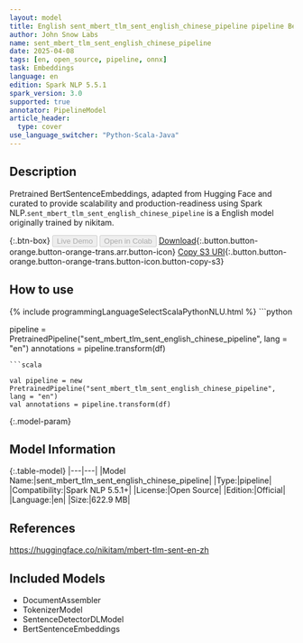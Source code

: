 ```yaml
---
layout: model
title: English sent_mbert_tlm_sent_english_chinese_pipeline pipeline BertSentenceEmbeddings from nikitam
author: John Snow Labs
name: sent_mbert_tlm_sent_english_chinese_pipeline
date: 2025-04-08
tags: [en, open_source, pipeline, onnx]
task: Embeddings
language: en
edition: Spark NLP 5.5.1
spark_version: 3.0
supported: true
annotator: PipelineModel
article_header:
  type: cover
use_language_switcher: "Python-Scala-Java"
---
```


## Description

Pretrained BertSentenceEmbeddings, adapted from Hugging Face and curated to provide scalability and production-readiness using Spark NLP.`sent_mbert_tlm_sent_english_chinese_pipeline` is a English model originally trained by nikitam.

{:.btn-box}
<button class="button button-orange" disabled>Live Demo</button>
<button class="button button-orange" disabled>Open in Colab</button>
[Download](https://s3.amazonaws.com/auxdata.johnsnowlabs.com/public/models/sent_mbert_tlm_sent_english_chinese_pipeline_en_5.5.1_3.0_1744096693207.zip){:.button.button-orange.button-orange-trans.arr.button-icon}
[Copy S3 URI](s3://auxdata.johnsnowlabs.com/public/models/sent_mbert_tlm_sent_english_chinese_pipeline_en_5.5.1_3.0_1744096693207.zip){:.button.button-orange.button-orange-trans.button-icon.button-copy-s3}

## How to use



<div class="tabs-box" markdown="1">
{% include programmingLanguageSelectScalaPythonNLU.html %}
```python

pipeline = PretrainedPipeline("sent_mbert_tlm_sent_english_chinese_pipeline", lang = "en")
annotations =  pipeline.transform(df)   

```
```scala

val pipeline = new PretrainedPipeline("sent_mbert_tlm_sent_english_chinese_pipeline", lang = "en")
val annotations = pipeline.transform(df)

```
</div>

{:.model-param}
## Model Information

{:.table-model}
|---|---|
|Model Name:|sent_mbert_tlm_sent_english_chinese_pipeline|
|Type:|pipeline|
|Compatibility:|Spark NLP 5.5.1+|
|License:|Open Source|
|Edition:|Official|
|Language:|en|
|Size:|622.9 MB|

## References

https://huggingface.co/nikitam/mbert-tlm-sent-en-zh

## Included Models

- DocumentAssembler
- TokenizerModel
- SentenceDetectorDLModel
- BertSentenceEmbeddings